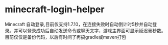 # minecraft-login-helper
Minecraft 自动登录,目前仅支持1.7.10，在连接失败时自动倒计时5秒并自动登录。并可以登录成功后自动发送命令或聊天文字，游戏主界面可显示延迟毫秒数。
目前仅仅是备份代码，以后有时间了再搞gradle或maven打包
